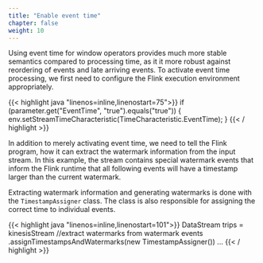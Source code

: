 ```yaml
---
title: "Enable event time"
chapter: false
weight: 10
---
```


Using event time for window operators provides much more stable semantics compared to processing time, as it it more robust against reordering of events and late arriving events. To activate event time processing, we first need to configure the Flink execution environment appropriately.

{{< highlight java "linenos=inline,linenostart=75">}}
if (parameter.get("EventTime", "true").equals("true")) {
  env.setStreamTimeCharacteristic(TimeCharacteristic.EventTime);
}
{{< / highlight >}}

In addition to merely activating event time, we need to tell the Flink program, how it can extract the watermark information from the input stream. In this example, the stream contains special watermark events that inform the Flink runtime that all following events will have a timestamp larger than the current watermark.

Extracting watermark information and generating watermarks is done with the `TimestampAssigner` class. The class is also responsible for assigning the correct time to individual events. 

{{< highlight java "linenos=inline,linenostart=101">}}
DataStream<TripEvent> trips = kinesisStream
    //extract watermarks from watermark events
    .assignTimestampsAndWatermarks(new TimestampAssigner())
    ...
{{< / highlight >}}

